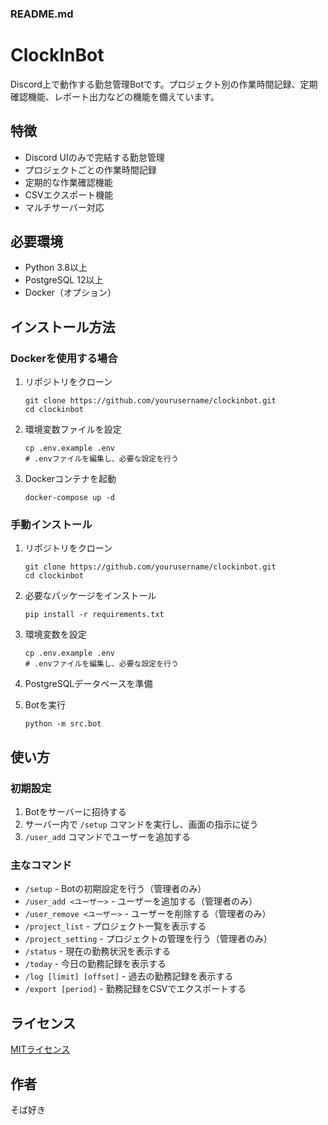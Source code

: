 ### README.md

# ClockInBot

Discord上で動作する勤怠管理Botです。プロジェクト別の作業時間記録、定期確認機能、レポート出力などの機能を備えています。

## 特徴

- Discord UIのみで完結する勤怠管理
- プロジェクトごとの作業時間記録
- 定期的な作業確認機能
- CSVエクスポート機能
- マルチサーバー対応

## 必要環境

- Python 3.8以上
- PostgreSQL 12以上
- Docker（オプション）

## インストール方法

### Dockerを使用する場合

1. リポジトリをクローン
   ```
   git clone https://github.com/yourusername/clockinbot.git
   cd clockinbot
   ```

2. 環境変数ファイルを設定
   ```
   cp .env.example .env
   # .envファイルを編集し、必要な設定を行う
   ```

3. Dockerコンテナを起動
   ```
   docker-compose up -d
   ```

### 手動インストール

1. リポジトリをクローン
   ```
   git clone https://github.com/yourusername/clockinbot.git
   cd clockinbot
   ```

2. 必要なパッケージをインストール
   ```
   pip install -r requirements.txt
   ```

3. 環境変数を設定
   ```
   cp .env.example .env
   # .envファイルを編集し、必要な設定を行う
   ```

4. PostgreSQLデータベースを準備

5. Botを実行
   ```
   python -m src.bot
   ```

## 使い方

### 初期設定

1. Botをサーバーに招待する
2. サーバー内で `/setup` コマンドを実行し、画面の指示に従う
3. `/user_add` コマンドでユーザーを追加する

### 主なコマンド

- `/setup` - Botの初期設定を行う（管理者のみ）
- `/user_add <ユーザー>` - ユーザーを追加する（管理者のみ）
- `/user_remove <ユーザー>` - ユーザーを削除する（管理者のみ）
- `/project_list` - プロジェクト一覧を表示する
- `/project_setting` - プロジェクトの管理を行う（管理者のみ）
- `/status` - 現在の勤務状況を表示する
- `/today` - 今日の勤務記録を表示する
- `/log [limit] [offset]` - 過去の勤務記録を表示する
- `/export [period]` - 勤務記録をCSVでエクスポートする

## ライセンス

[MITライセンス](LICENSE)

## 作者

そば好き
```